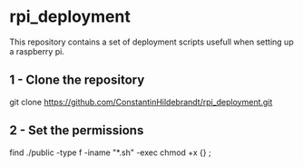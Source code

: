 # rpi_deployment
This repository contains a set of deployment scripts usefull when setting up a raspberry pi.

## 1 - Clone the repository

git clone https://github.com/ConstantinHildebrandt/rpi_deployment.git

## 2 - Set the permissions

find ./public -type f -iname "*.sh" -exec chmod +x {} \;
